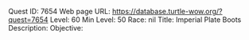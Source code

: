 Quest ID: 7654
Web page URL: https://database.turtle-wow.org/?quest=7654
Level: 60
Min Level: 50
Race: nil
Title: Imperial Plate Boots
Description: 
Objective: 
